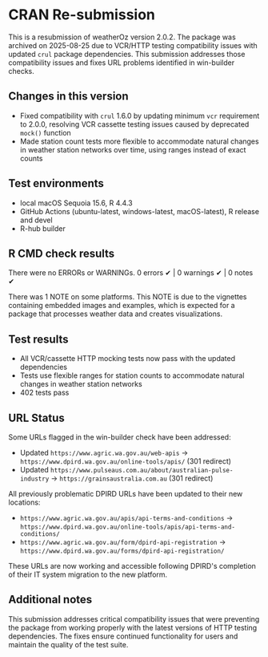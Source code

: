 # CRAN Re-submission 

This is a resubmission of weatherOz version 2.0.2. The package was archived on 2025-08-25 due to VCR/HTTP testing compatibility issues with updated `crul` package dependencies. This submission addresses those compatibility issues and fixes URL problems identified in win-builder checks.

## Changes in this version
* Fixed compatibility with `crul` 1.6.0 by updating minimum `vcr` requirement to 2.0.0, resolving VCR cassette testing issues caused by deprecated `mock()` function
* Made station count tests more flexible to accommodate natural changes in weather station networks over time, using ranges instead of exact counts

## Test environments
* local macOS Sequoia 15.6, R 4.4.3
* GitHub Actions (ubuntu-latest, windows-latest, macOS-latest), R release and devel
* R-hub builder

## R CMD check results
There were no ERRORs or WARNINGs.
0 errors ✔ | 0 warnings ✔ | 0 notes ✔

There was 1 NOTE on some platforms. This NOTE is due to the vignettes containing embedded images and examples, which is expected for a package that processes weather data and creates visualizations.

## Test results
* All VCR/cassette HTTP mocking tests now pass with the updated dependencies
* Tests use flexible ranges for station counts to accommodate natural changes in weather station networks
* 402 tests pass

## URL Status
Some URLs flagged in the win-builder check have been addressed:
* Updated `https://www.agric.wa.gov.au/web-apis` → `https://www.dpird.wa.gov.au/online-tools/apis/` (301 redirect)
* Updated `https://www.pulseaus.com.au/about/australian-pulse-industry` → `https://grainsaustralia.com.au` (301 redirect)

All previously problematic DPIRD URLs have been updated to their new locations:
* `https://www.agric.wa.gov.au/apis/api-terms-and-conditions` → `https://www.dpird.wa.gov.au/online-tools/apis/api-terms-and-conditions/`
* `https://www.agric.wa.gov.au/form/dpird-api-registration` → `https://www.dpird.wa.gov.au/forms/dpird-api-registration/`

These URLs are now working and accessible following DPIRD's completion of their IT system migration to the new platform.

## Additional notes
This submission addresses critical compatibility issues that were preventing the package from working properly with the latest versions of HTTP testing dependencies. The fixes ensure continued functionality for users and maintain the quality of the test suite.
